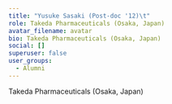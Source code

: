 ```yaml
---
title: "Yusuke Sasaki (Post-doc '12)\t"
role: Takeda Pharmaceuticals (Osaka, Japan)
avatar_filename: avatar
bio: Takeda Pharmaceuticals (Osaka, Japan)
social: []
superuser: false
user_groups:
  - Alumni
---
```

Takeda Pharmaceuticals (Osaka, Japan)
